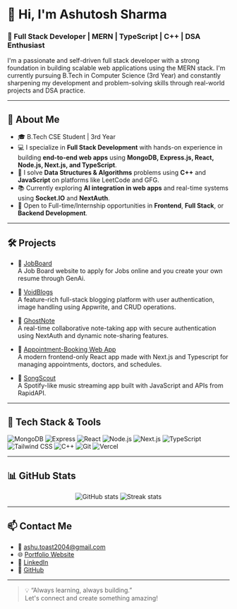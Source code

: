 # 👋 Hi, I'm Ashutosh Sharma

### 🚀 Full Stack Developer | MERN | TypeScript | C++ | DSA Enthusiast  
I'm a passionate and self-driven full stack developer with a strong foundation in building scalable web applications using the MERN stack. I'm currently pursuing B.Tech in Computer Science (3rd Year) and constantly sharpening my development and problem-solving skills through real-world projects and DSA practice.

---

## 🧠 About Me

- 🎓 B.Tech CSE Student | 3rd Year  
- 💻 I specialize in **Full Stack Development** with hands-on experience in building **end-to-end web apps** using **MongoDB, Express.js, React, Node.js, Next.js, and TypeScript**.
- 🔧 I solve **Data Structures & Algorithms** problems using **C++** and **JavaScript** on platforms like LeetCode and GFG.
- 📚 Currently exploring **AI integration in web apps** and real-time systems using **Socket.IO** and **NextAuth**.
- 🚀 Open to Full-time/Internship opportunities in **Frontend**, **Full Stack**, or **Backend Development**.

---

## 🛠️ Projects

- 🔗 [JobBoard](https://github.com/upper-m00n/JobBoard)  
  A Job Board website to apply for Jobs online and you create your own resume through GenAi.
  
- 🔗 [VoidBlogs](https://github.com/upper-m00n/VoidBlogs)  
  A feature-rich full-stack blogging platform with user authentication, image handling using Appwrite, and CRUD operations.

- 🔗 [GhostNote](https://github.com/upper-m00n/GhostNote)  
  A real-time collaborative note-taking app with secure authentication using NextAuth and dynamic note-sharing features.

- 🔗 [Appointment-Booking Web App](https://github.com/upper-m00n/appointment-booking-)  
  A modern frontend-only React app made with Next.js and Typescript for managing appointments, doctors, and  schedules.

- 🔗 [SongScout](https://github.com/upper-m00n/songScout)  
  A Spotify-like music streaming app built with JavaScript and APIs from RapidAPI.

---

## 🧰 Tech Stack & Tools

![MongoDB](https://img.shields.io/badge/-MongoDB-4EA94B?logo=mongodb&logoColor=white&style=for-the-badge)
![Express](https://img.shields.io/badge/-Express-000000?logo=express&logoColor=white&style=for-the-badge)
![React](https://img.shields.io/badge/-React-61DAFB?logo=react&logoColor=black&style=for-the-badge)
![Node.js](https://img.shields.io/badge/-Node.js-339933?logo=node.js&logoColor=white&style=for-the-badge)
![Next.js](https://img.shields.io/badge/-Next.js-000000?logo=next.js&logoColor=white&style=for-the-badge)
![TypeScript](https://img.shields.io/badge/-TypeScript-3178C6?logo=typescript&logoColor=white&style=for-the-badge)
![Tailwind CSS](https://img.shields.io/badge/-Tailwind%20CSS-38B2AC?logo=tailwind-css&logoColor=white&style=for-the-badge)
![C++](https://img.shields.io/badge/-C++-00599C?logo=c%2B%2B&logoColor=white&style=for-the-badge)
![Git](https://img.shields.io/badge/-Git-F05032?logo=git&logoColor=white&style=for-the-badge)
![Vercel](https://img.shields.io/badge/-Vercel-000000?logo=vercel&logoColor=white&style=for-the-badge)

---

## 📊 GitHub Stats

<p align="center">
  <img src="https://github-readme-stats.vercel.app/api?username=upper-m00n&show_icons=true&theme=tokyonight" alt="GitHub stats" />
  <img src="https://github-readme-streak-stats.herokuapp.com/?user=upper-m00n&theme=tokyonight" alt="Streak stats" />
</p>

---

## 📫 Contact Me

- 📧 [ashu.toast2004@gmail.com](mailto:ashu.toast2004@gmail.com)
- 🌐 [Portfolio Website](https://the3d-portfolio.vercel.app/)
- 💼 [LinkedIn](https://www.linkedin.com/in/ashutosh-sharma-063727144/)
- 🐙 [GitHub](https://github.com/upper-m00n)

---

> 💡 “Always learning, always building.”  
> Let's connect and create something amazing!

